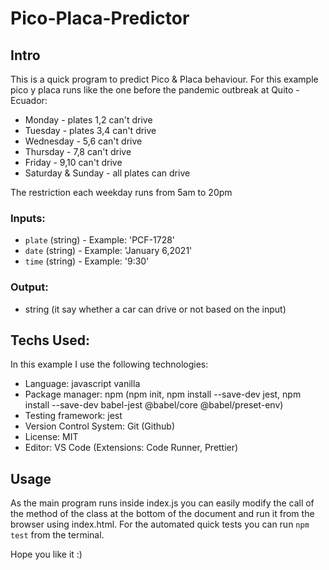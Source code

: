 # Pico-Placa-Predictor

## Intro

This is a quick program to predict Pico & Placa behaviour.
For this example pico y placa runs like the one before the pandemic outbreak at Quito - Ecuador:

- Monday - plates 1,2 can't drive
- Tuesday - plates 3,4 can't drive
- Wednesday - 5,6 can't drive
- Thursday - 7,8 can't drive
- Friday - 9,10 can't drive
- Saturday & Sunday - all plates can drive

The restriction each weekday runs from 5am to 20pm

### Inputs:

* `plate` (string) - Example: 'PCF-1728'
* `date` (string) - Example: 'January 6,2021'
* `time` (string) - Example: '9:30'

### Output:

* string (it say whether a car can drive or not based on the input)

## Techs Used:

In this example I use the following technologies:

- Language: javascript vanilla
- Package manager: npm (npm init, npm install --save-dev jest, npm install --save-dev babel-jest @babel/core @babel/preset-env)
- Testing framework: jest
- Version Control System: Git (Github)
- License: MIT
- Editor: VS Code (Extensions: Code Runner, Prettier)

## Usage

As the main program runs inside index.js you can easily modify the call of the method of the class at the bottom of the document and run it from the browser using index.html.
For the automated quick tests you can run `npm test` from the terminal.

Hope you like it :)